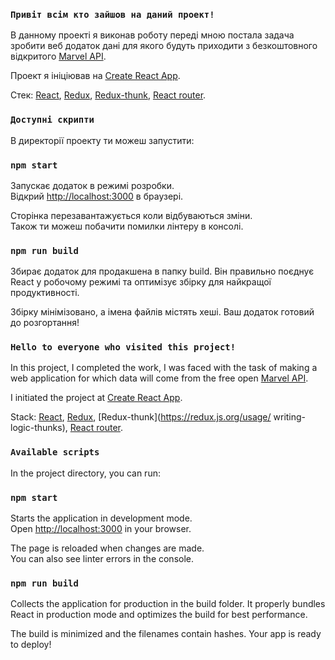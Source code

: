 ### `Привіт всім кто зайшов на даний проект!`

В данному проекті я виконав роботу переді мною постала задача зробити веб додаток дані для якого будуть приходити з безкоштовного відкритого [Marvel API](https://developer.marvel.com/).

Проект я ініціював на [Create React App](https://create-react-app.dev/).

Стек:
[React](https://uk.reactjs.org/), [Redux](https://redux.js.org/), [Redux-thunk](https://redux.js.org/usage/writing-logic-thunks), [React router](https://reactrouter.com/en/main).

### `Доступні скрипти`

В директорії проекту ти можеш запустити:

### `npm start`

Запускає додаток в режимі розробки.\
Відкрий [http://localhost:3000](http://localhost:3000) в браузері.

Сторінка перезавантажується коли відбуваються зміни.\
Також ти можеш побачити помилки лінтеру в консолі.

### `npm run build`

Збирає додаток для продакшена в папку build.
Він правильно поєднує React у робочому режимі та оптимізує збірку для найкращої продуктивності.

Збірку мінімізовано, а імена файлів містять хеші.
Ваш додаток готовий до розгортання!

### `Hello to everyone who visited this project!`

In this project, I completed the work, I was faced with the task of making a web application for which data will come from the free open [Marvel API](https://developer.marvel.com/).

I initiated the project at [Create React App](https://create-react-app.dev/).

Stack:
[React](https://uk.reactjs.org/), [Redux](https://redux.js.org/), [Redux-thunk](https://redux.js.org/usage/ writing-logic-thunks), [React router](https://reactrouter.com/en/main).

### `Available scripts`

In the project directory, you can run:

### `npm start`

Starts the application in development mode.\
Open [http://localhost:3000](http://localhost:3000) in your browser.

The page is reloaded when changes are made.\
You can also see linter errors in the console.

### `npm run build`

Collects the application for production in the build folder.
It properly bundles React in production mode and optimizes the build for best performance.

The build is minimized and the filenames contain hashes.
Your app is ready to deploy!
